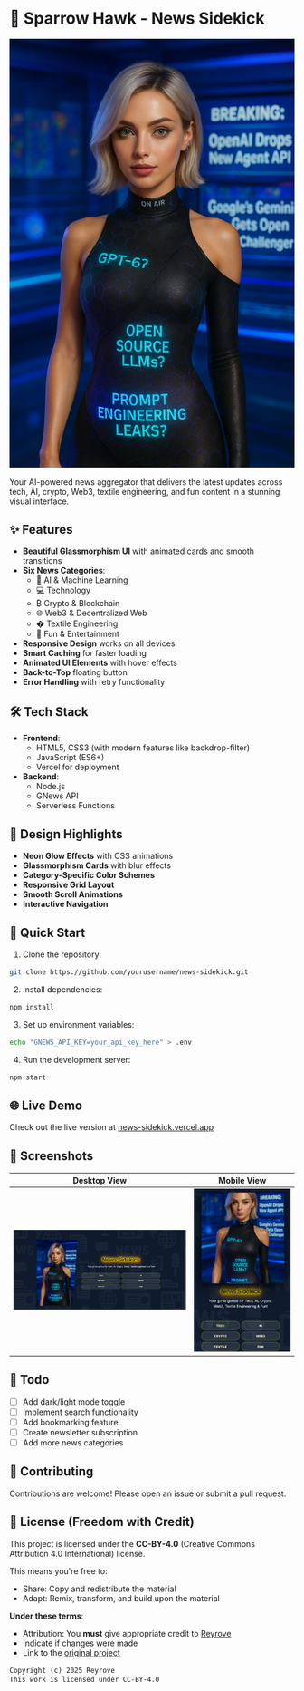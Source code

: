 # 🚀 Sparrow Hawk - News Sidekick

![Project Banner](images/sparrow-hawk.png)

Your AI-powered news aggregator that delivers the latest updates across tech, AI, crypto, Web3, textile engineering, and fun content in a stunning visual interface.

## ✨ Features

- **Beautiful Glassmorphism UI** with animated cards and smooth transitions
- **Six News Categories**:
  - 🤖 AI & Machine Learning
  - 💻 Technology
  - ₿ Crypto & Blockchain
  - 🌐 Web3 & Decentralized Web
  - � Textile Engineering
  - 🎉 Fun & Entertainment
- **Responsive Design** works on all devices
- **Smart Caching** for faster loading
- **Animated UI Elements** with hover effects
- **Back-to-Top** floating button
- **Error Handling** with retry functionality

## 🛠 Tech Stack

- **Frontend**: 
  - HTML5, CSS3 (with modern features like backdrop-filter)
  - JavaScript (ES6+)
  - Vercel for deployment
- **Backend**:
  - Node.js
  - GNews API
  - Serverless Functions

## 🎨 Design Highlights

- **Neon Glow Effects** with CSS animations
- **Glassmorphism Cards** with blur effects
- **Category-Specific Color Schemes**
- **Responsive Grid Layout**
- **Smooth Scroll Animations**
- **Interactive Navigation**

## 🚀 Quick Start

1. Clone the repository:
```bash
git clone https://github.com/yourusername/news-sidekick.git
```

2. Install dependencies:
```bash
npm install
```

3. Set up environment variables:
```bash
echo "GNEWS_API_KEY=your_api_key_here" > .env
```

4. Run the development server:
```bash
npm start
```

## 🌐 Live Demo

Check out the live version at [news-sidekick.vercel.app](https://sparrow-hawk-news-sidekick.vercel.app/)

## 📸 Screenshots

| Desktop View | Mobile View |
|--------------|-------------|
| ![Desktop](images/screenshot1.png) | ![Mobile](images/screenshot2.png) |

## 📝 Todo

- [ ] Add dark/light mode toggle
- [ ] Implement search functionality
- [ ] Add bookmarking feature
- [ ] Create newsletter subscription
- [ ] Add more news categories

## 🤝 Contributing

Contributions are welcome! Please open an issue or submit a pull request.

## 📜 License (Freedom with Credit)

This project is licensed under the **CC-BY-4.0** (Creative Commons Attribution 4.0 International) license. 

This means you're free to:
- Share: Copy and redistribute the material
- Adapt: Remix, transform, and build upon the material

**Under these terms**:
- Attribution: You **must** give appropriate credit to [Reyrove](https://github.com/reyrove)
- Indicate if changes were made
- Link to the [original project](https://github.com/reyrove/Sparrow-Hawk-NewsSidekick)

```plaintext
Copyright (c) 2025 Reyrove
This work is licensed under CC-BY-4.0